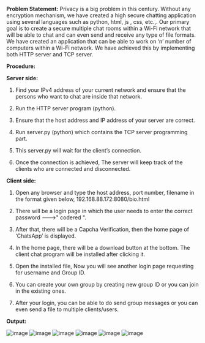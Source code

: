 **Problem Statement:**
                  Privacy is a big problem in this century. Without any encryption mechanism, we have created a high secure chatting application using several languages such as python, html, js , css, etc.,. Our primary goal is to create a secure multiple chat rooms within a Wi-Fi network that will be able to chat and can even send and receive any type of file formats.
We have created an application that can be able to work on ‘n’ number of computers within a Wi-Fi network. We have achieved this by implementing both HTTP server and TCP server.

**Procedure:**

**Server side:**

1.	Find your IPv4 address of your current network and ensure that the persons who want to chat are inside that network.

2.	Run the HTTP server program (python).

3.	Ensure that the host address and IP address of your server are correct.

4.	Run server.py (python) which contains the TCP server programming part.

5.	This server.py will wait for the client’s connection.

6.	Once the connection is achieved, The server will keep track of the clients who are connected and disconnected.

**Client side:**

1.	Open any browser and type the host address, port number, filename in the format given below,
192.168.88.172:8080/bio.html

2.	There will be a login page in which the user needs to enter the correct password --->" codered ".

3.	After that, there will be a Capcha Verification, then the home page of ‘ChatsApp’ is displayed.

4.	In the home page, there will be a download button at the bottom. The client chat program will be installed after clicking it.

5.	Open the installed file, Now you will see another login page requesting for username and Group ID.

6.	You can create your own group by creating new group ID or you can join in the existing ones.

7.	After your login, you can be able to do send group messages or you can even send a file to multiple clients/users.

**Output:**


![image](https://user-images.githubusercontent.com/81423983/208375515-8f38881f-ac9c-4338-9dfc-73bc82ab54ae.png)
![image](https://user-images.githubusercontent.com/81423983/208375802-b998593f-6683-4811-a974-efb1ec4e521d.png)
![image](https://user-images.githubusercontent.com/81423983/208375869-94cf691a-67ba-4054-9bf1-01beb87f359d.png)
![image](https://user-images.githubusercontent.com/81423983/208375925-ce24fc90-46a0-4fb0-908c-5ecf436ad314.png)
![image](https://user-images.githubusercontent.com/81423983/208375983-f8f3ad65-7060-4e58-ab04-5d98fffe1f66.png)
![image](https://user-images.githubusercontent.com/81423983/208376019-e5a8e38b-9d14-473f-8950-3578fc80854b.png)



 





 



 



 
 




 



